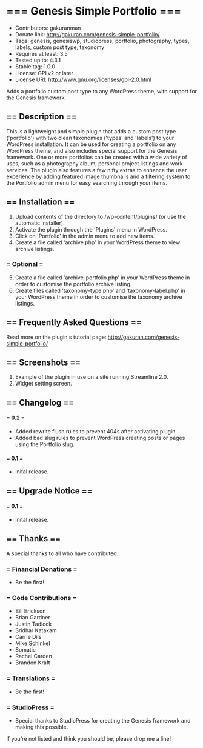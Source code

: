 # === Genesis Simple Portfolio ===

* Contributors: gakuranman
* Donate link: http://gakuran.com/genesis-simple-portfolio/
* Tags: genesis, genesiswp, studiopress, portfolio, photography, types, labels, custom post type, taxonomy
* Requires at least: 3.5
* Tested up to: 4.3.1
* Stable tag: 1.0.0
* License: GPLv2 or later
* License URI: http://www.gnu.org/licenses/gpl-2.0.html

Adds a portfolio custom post type to any WordPress theme, with support for the Genesis framework.

## == Description ==

This is a lightweight and simple plugin that adds a custom post type ('portfolio') with two clean taxonomies ('types' and 'labels') to your WordPress installation. It can be used for creating a portfolio on any WordPress theme, and also includes special support for the Genesis framework. One or more portfolios can be created with a wide variety of uses, such as a photography album, personal project listings and work services. The plugin also features a few nifty extras to enhance the user experience by adding featured image thumbnails and a filtering system to the Portfolio admin menu for easy searching through your items.

## == Installation ==

1. Upload contents of the directory to /wp-content/plugins/ (or use the automatic installer).
2. Activate the plugin through the 'Plugins' menu in WordPress.
3. Click on 'Portfolio' in the admin menu to add new items.
4. Create a file called 'archive.php' in your WordPress theme to view archive listings.

### = Optional =

5. Create a file called 'archive-portfolio.php' in your WordPress theme in order to customise the portfolio archive listing.
6. Create files called 'taxonomy-type.php' and 'taxonomy-label.php' in your WordPress theme in order to customise the taxonomy archive listings.

## == Frequently Asked Questions ==

Read more on the plugin's tutorial page: http://gakuran.com/genesis-simple-portfolio/

## == Screenshots ==

1. Example of the plugin in use on a site running Streamline 2.0.
2. Widget setting screen.

## == Changelog ==

#### = 0.2 =
* Added rewrite flush rules to prevent 404s after activating plugin.
* Added bad slug rules to prevent WordPress creating posts or pages using the Portfolio slug.

#### = 0.1 =
* Inital release.

## == Upgrade Notice ==

#### = 0.1 =
* Inital release.

## == Thanks ==

A special thanks to all who have contributed.

### = Financial Donations =
* Be the first!

### = Code Contributions =
* Bill Erickson
* Brian Gardner
* Justin Tadlock
* Sridhar Katakam
* Carrie Dils
* Mike Schinkel
* Somatic
* Rachel Carden
* Brandon Kraft

### = Translations =
* Be the first!

### = StudioPress =
* Special thanks to StudioPress for creating the Genesis framework and making this possible.

If you're not listed and think you should be, please drop me a line!
